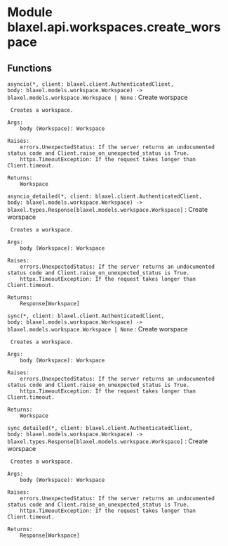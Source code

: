 Module blaxel.api.workspaces.create_worspace
============================================

Functions
---------

`asyncio(*, client: blaxel.client.AuthenticatedClient, body: blaxel.models.workspace.Workspace) ‑> blaxel.models.workspace.Workspace | None`
:   Create worspace
    
     Creates a workspace.
    
    Args:
        body (Workspace): Workspace
    
    Raises:
        errors.UnexpectedStatus: If the server returns an undocumented status code and Client.raise_on_unexpected_status is True.
        httpx.TimeoutException: If the request takes longer than Client.timeout.
    
    Returns:
        Workspace

`asyncio_detailed(*, client: blaxel.client.AuthenticatedClient, body: blaxel.models.workspace.Workspace) ‑> blaxel.types.Response[blaxel.models.workspace.Workspace]`
:   Create worspace
    
     Creates a workspace.
    
    Args:
        body (Workspace): Workspace
    
    Raises:
        errors.UnexpectedStatus: If the server returns an undocumented status code and Client.raise_on_unexpected_status is True.
        httpx.TimeoutException: If the request takes longer than Client.timeout.
    
    Returns:
        Response[Workspace]

`sync(*, client: blaxel.client.AuthenticatedClient, body: blaxel.models.workspace.Workspace) ‑> blaxel.models.workspace.Workspace | None`
:   Create worspace
    
     Creates a workspace.
    
    Args:
        body (Workspace): Workspace
    
    Raises:
        errors.UnexpectedStatus: If the server returns an undocumented status code and Client.raise_on_unexpected_status is True.
        httpx.TimeoutException: If the request takes longer than Client.timeout.
    
    Returns:
        Workspace

`sync_detailed(*, client: blaxel.client.AuthenticatedClient, body: blaxel.models.workspace.Workspace) ‑> blaxel.types.Response[blaxel.models.workspace.Workspace]`
:   Create worspace
    
     Creates a workspace.
    
    Args:
        body (Workspace): Workspace
    
    Raises:
        errors.UnexpectedStatus: If the server returns an undocumented status code and Client.raise_on_unexpected_status is True.
        httpx.TimeoutException: If the request takes longer than Client.timeout.
    
    Returns:
        Response[Workspace]